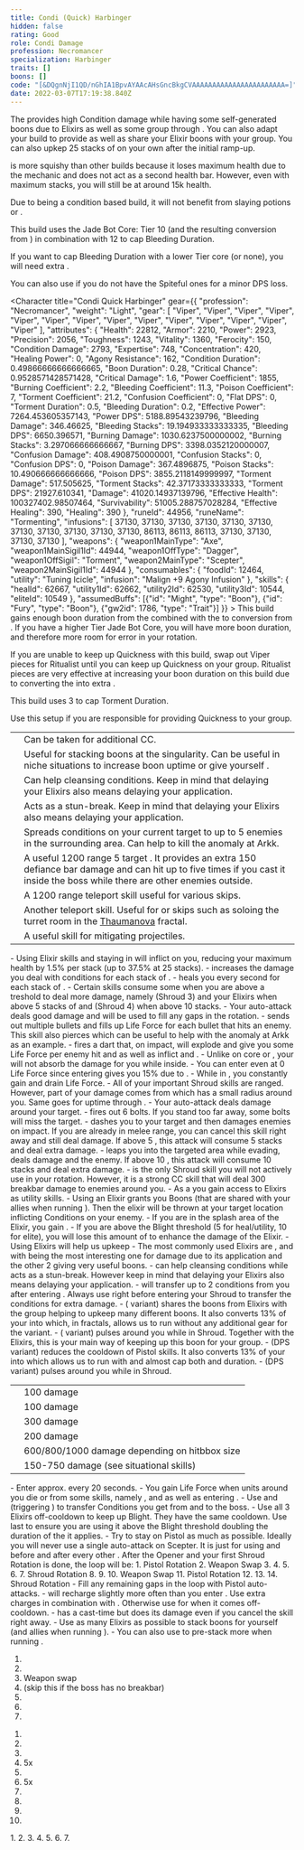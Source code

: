 ```yaml
---
title: Condi (Quick) Harbinger
hidden: false
rating: Good
role: Condi Damage
profession: Necromancer
specialization: Harbinger
traits: []
boons: []
code: "[&DQgnNjI1QD/nGhIA1BpvAYAAcAHsGncBkgCVAAAAAAAAAAAAAAAAAAAAAAA=]"
date: 2022-03-07T17:19:38.840Z
---
```

The <Specialization name="Harbinger" text="Condi Harbinger"/> provides high Condition damage while having some self-generated boons due to Elixirs as well as some group <Boon name="Might"/> through <Skill name="Blood is Power"/>. You can also adapt your build to provide <Boon name="Quickness"/> as well as share your Elixir boons with your group. You can also upkep 25 stacks of <Condition name="Vulnerability"/> on your own after the initial ramp-up.

<Specialization name="Harbinger" text="Condi Harbinger"/> is more squishy than other <Specialization name="Necromancer"/> builds because it loses maximum health due to the <Effect name="Blight"/> mechanic and <Skill name="Harbinger Shroud"/> does not act as a second health bar. However, even with maximum <Effect name="Blight"/> stacks, you will still be at around 15k health.

Due to being a condition based build, it will not benefit from slaying potions or <Item name="Impact" type="Sigil"/>.

<Divider text="Equipment"/>

<CharacterWithAr>
<Character title="Condi DPS Harbinger" gear={{
  "profession": "Necromancer",
  "weight": "Light",
  "gear": [
    "Viper",
    "Viper",
    "Viper",
    "Viper",
    "Viper",
    "Viper",
    "Viper",
    "Viper",
    "Viper",
    "Viper",
    "Viper",
    "Viper",
    "Viper",
    "Viper"
  ],
  "attributes": {
    "Health": 22812,
    "Armor": 2210,
    "Power": 2923,
    "Precision": 2056,
    "Toughness": 1243,
    "Vitality": 1360,
    "Ferocity": 150,
    "Condition Damage": 2987,
    "Expertise": 870,
    "Concentration": 243,
    "Healing Power": 0,
    "Agony Resistance": 162,
    "Condition Duration": 0.78,
    "Boon Duration": 0.162,
    "Critical Chance": 0.9528571428571428,
    "Critical Damage": 1.6,
    "Power Coefficient": 1855,
    "Burning Coefficient": 2.2,
    "Bleeding Coefficient": 11.3,
    "Poison Coefficient": 7,
    "Torment Coefficient": 21.2,
    "Confusion Coefficient": 0,
    "Flat DPS": 0,
    "Torment Duration": 0.15,
    "Bleeding Duration": 0.2,
    "Effective Power": 7264.453605357143,
    "Power DPS": 5188.89543239796,
    "Bleeding Damage": 367.8553125,
    "Bleeding Stacks": 22.374000000000002,
    "Bleeding DPS": 8230.394761875,
    "Burning Damage": 1085.8788281250002,
    "Burning Stacks": 3.9160000000000004,
    "Burning DPS": 4252.301490937501,
    "Confusion Damage": 433.0882968750001,
    "Confusion Stacks": 0,
    "Confusion DPS": 0,
    "Poison Damage": 388.87875,
    "Poison Stacks": 12.46,
    "Poison DPS": 4845.429225000001,
    "Torment Damage": 549.5892187500001,
    "Torment Stacks": 40.916000000000004,
    "Torment DPS": 22486.992474375005,
    "Damage": 45004.01338458546,
    "Effective Health": 100327402.98507464,
    "Survivability": 51005.288757028284,
    "Effective Healing": 390,
    "Healing": 390
  },
  "runeId": 24848,
  "runeName": "Nightmare",
  "infusions": [
    86113,
    86113,
    37130,
    37130,
    37130,
    37130,
    37130,
    37130,
    86113,
    86113,
    86113,
    86113,
    86113,
    86113,
    86113,
    86113,
    37130,
    37130
  ],
  "weapons": {
    "weapon1MainType": "Pistol",
    "weapon1MainSigil1Id": 44944,
    "weapon1OffType": "Dagger",
    "weapon1OffSigil": "Torment",
    "weapon2MainType": "Scepter",
    "weapon2MainSigil1Id": 44944
  },
  "consumables": {
    "foodId": 95942,
    "utilityId": 48917,
    "infusion": "Malign +9 Agony Infusion"
  },
  "skills": {
    "healId": 62667,
    "utility1Id": 62662,
    "utility2Id": 62530,
    "utility3Id": 10544,
    "eliteId": 10549
  },
  "assumedBuffs": [{"id": "Might", "type": "Boon"}, {"id": "Fury", "type": "Boon"}, {"gw2id": 1786, "type": "Trait"}]
}}
>
This build uses the Jade Bot Core: Tier 10 (and the resulting conversion from <Trait name="Dark Gunslinger"/> ) in combination with 12 <Item id="86113"/> to cap Bleeding Duration.

If you want to cap Bleeding Duration with a lower Tier core (or none), you will need extra <Item id="86113"/>.

You can also use <Item id="37130"/> if you do not have the Spiteful ones for a minor DPS loss.
</Character>

<Character title="Condi Quick Harbinger" gear={{
  "profession": "Necromancer",
  "weight": "Light",
  "gear": [
    "Viper",
    "Viper",
    "Viper",
    "Viper",
    "Viper",
    "Viper",
    "Viper",
    "Viper",
    "Viper",
    "Viper",
    "Viper",
    "Viper",
    "Viper",
    "Viper"
  ],
  "attributes": {
    "Health": 22812,
    "Armor": 2210,
    "Power": 2923,
    "Precision": 2056,
    "Toughness": 1243,
    "Vitality": 1360,
    "Ferocity": 150,
    "Condition Damage": 2793,
    "Expertise": 748,
    "Concentration": 420,
    "Healing Power": 0,
    "Agony Resistance": 162,
    "Condition Duration": 0.49866666666666665,
    "Boon Duration": 0.28,
    "Critical Chance": 0.9528571428571428,
    "Critical Damage": 1.6,
    "Power Coefficient": 1855,
    "Burning Coefficient": 2.2,
    "Bleeding Coefficient": 11.3,
    "Poison Coefficient": 7,
    "Torment Coefficient": 21.2,
    "Confusion Coefficient": 0,
    "Flat DPS": 0,
    "Torment Duration": 0.5,
    "Bleeding Duration": 0.2,
    "Effective Power": 7264.453605357143,
    "Power DPS": 5188.89543239796,
    "Bleeding Damage": 346.46625,
    "Bleeding Stacks": 19.194933333333335,
    "Bleeding DPS": 6650.396571,
    "Burning Damage": 1030.6237500000002,
    "Burning Stacks": 3.297066666666667,
    "Burning DPS": 3398.0352120000007,
    "Confusion Damage": 408.4908750000001,
    "Confusion Stacks": 0,
    "Confusion DPS": 0,
    "Poison Damage": 367.4896875,
    "Poison Stacks": 10.490666666666666,
    "Poison DPS": 3855.2118149999997,
    "Torment Damage": 517.505625,
    "Torment Stacks": 42.37173333333333,
    "Torment DPS": 21927.610341,
    "Damage": 41020.14937139796,
    "Effective Health": 100327402.98507464,
    "Survivability": 51005.288757028284,
    "Effective Healing": 390,
    "Healing": 390
  },
  "runeId": 44956,
  "runeName": "Tormenting",
  "infusions": [
    37130,
    37130,
    37130,
    37130,
    37130,
    37130,
    37130,
    37130,
    37130,
    37130,
    37130,
    86113,
    86113,
    86113,
    37130,
    37130,
    37130,
    37130
  ],
  "weapons": {
    "weapon1MainType": "Axe",
    "weapon1MainSigil1Id": 44944,
    "weapon1OffType": "Dagger",
    "weapon1OffSigil": "Torment",
    "weapon2MainType": "Scepter",
    "weapon2MainSigil1Id": 44944
  },
  "consumables": {
    "foodId": 12464,
    "utility": "Tuning Icicle",
    "infusion": "Malign +9 Agony Infusion"
  },
  "skills": {
    "healId": 62667,
    "utility1Id": 62662,
    "utility2Id": 62530,
    "utility3Id": 10544,
    "eliteId": 10549
  },
  "assumedBuffs": [{"id": "Might", "type": "Boon"}, {"id": "Fury", "type": "Boon"}, {"gw2id": 1786, "type": "Trait"}]
}} >
This build gains enough boon duration from the <Item id="79722"/> combined with the <Attribute name="Vitality"/> to <Attribute name="Concentration"/> conversion from <Trait id="2220"/>. If you have a higher Tier Jade Bot Core, you will have more boon duration, and therefore more room for error in your rotation.

If you are unable to keep up Quickness with this build, swap out Viper pieces for Ritualist until you can keep up Quickness on your group. Ritualist pieces are very effective at increasing your boon duration on this build due to <Trait id="2220"/> converting the <Attribute name="Vitality"/> into extra <Attribute name="Concentration"/>.

This build uses 3 <Item id="86113"/> to cap Torment Duration.
</Character>
</CharacterWithAr>

<Divider text="Build"/>

<Grid>
<GridItem sm="7">
<Traits
traits1="Curses" traits1Selected="Plague Sending, Master of Corruption, Lingering Curse"
traits2="Soul Reaping" traits2Selected="Unyielding Blast, Soul Barbs, Dhuumfire"
traits3="Harbinger" traits3Selected="Septic Corruption , Dark Gunslinger, Doom Approaches"/>
<Card title="Quickness Variant">

Use this setup if you are responsible for providing Quickness to your group.
<Traits traits1="Harbinger" traits1Selected="Septic Corruption , Twisted Medicine, Deathly Haste" unembossed/>



</Card>
</GridItem>

<GridItem sm="5">
<Card title="Situational Skills">

|                                                               |                                                                                                                                                                                                                                                                                                                                                                                                                   |
| ------------------------------------------------------------- | ----------------------------------------------------------------------------------------------------------------------------------------------------------------------------------------------------------------------------------------------------------------------------------------------------------------------------------------------------------------------------------------------------------------- |
| <Skill name="Summon Flesh Golem" size="big" disableText/> | Can be taken for additional CC.
| <Skill name="Elixir of Ambition" size="big" disableText/> | Useful for stacking boons at the singularity. Can be useful in niche situations to increase boon uptime or give yourself <Boon name="Aegis"/>.
| <Skill name="Elixir of Bliss" size="big" disableText/> | Can help cleansing conditions. Keep in mind that delaying your Elixirs also means delaying your <Effect name="Blight"/> application.
| <Skill name="Elixir of Ignorance" size="big" disableText/> | Acts as a stun-break. Keep in mind that delaying your Elixirs also means delaying your <Effect name="Blight"/> application. |
| <Skill name="Epidemic" size="big" disableText/> | Spreads conditions on your current target to up to 5 enemies in the surrounding area. Can help to kill the anomaly at Arkk. |
| <Skill name="Spectral Grasp" size="big" disableText/> | A useful 1200 range 5 target <Control name="Pull"/>. It provides an extra 150 defiance bar damage and can hit up to five times if you cast it inside the boss while there are other enemies outside.  | 
| <Skill name="Summon Flesh Wurm" size="big" disableText/> | A 1200 range teleport skill useful for various skips. |
| <Skill name="Spectral Walk " size="big" disableText/> | Another teleport skill. Useful for <Boon name="Swiftness"/> or skips such as soloing the turret room in the [Thaumanova](/fractals/thaumanova-reactor) fractal. |
| <Skill name="Corrosive Poison Cloud" size="big" disableText/> | A useful skill for mitigating projectiles. |                                                                                                            

</Card>
</GridItem>
</Grid>

<Divider text="Skills and Basics"/>
<Grid>

<GridItem sm="6">

<Card title="Blight">
- Using Elixir skills and staying in <Skill name="Harbinger Shroud"/> will inflict <Effect name="Blight"/> on you, reducing your maximum health by 1.5% per stack (up to 37.5% at 25 stacks).
- <Trait name="Septic Corruption"/> increases the damage you deal with conditions for each stack of <Effect name="Blight"/>.
- <Trait name="Alchemic Vigor"/> heals you every second for each stack of <Effect name="Blight"/>.
- Certain skills consume some <Effect name="Blight"/> when you are above a treshold to deal more damage, namely <Skill name="Devouring Cut"/> (Shroud 3) and your Elixirs when above 5 stacks of <Effect name="Blight"/> and <Skill name="Voracious Arc"/> (Shroud 4) when above 10 stacks.

</Card>

<Card title="Pistol skills">
- Your auto-attack <Skill name="Vicious Shot"/> deals good damage and will be used to fill any gaps in the rotation.
- <Skill name="Weeping Shots"/> sends out multiple bullets and fills up Life Force for each bullet that hits an enemy. This skill also pierces which can be useful to help with the anomaly at Arkk as an example.
- <Skill name="Vile Blast"/> fires a dart that, on impact, will explode and give you some Life Force per enemy hit and <Control name="Stun"/> as well as inflict <Condition name="Weakness"/> and <Condition name="Poisoned"/>.

</Card>

<Card title="Harbinger Shroud">
- Unlike on core <Specialization name="Necromancer"/> or <Specialization name="Reaper"/>, your <Skill name="Harbinger Shroud"/> will not absorb the damage for you while inside.
- You can enter <Skill name="Harbinger Shroud"/> even at 0 Life Force since entering gives you 15% due to <Trait name="Corrupted Talent"/>.
- While in <Skill name="Harbinger Shroud"/>, you constantly gain <Effect name="Blight"/> and drain Life Force.
- All of your important Shroud skills are ranged. However, part of your damage comes from <Trait name="Doom Approaches"/> which has a small radius around you. Same goes for <Boon name="Quickness"/> uptime through <Trait name="Deathly Haste"/>.
- Your auto-attack <Skill name="Tainted Bolts"/> deals damage around your target.
- <Skill name="Dark Barrage"/> fires out 6 bolts. If you stand too far away, some bolts will miss the target.
- <Skill name="Devouring Cut"/> dashes you to your target and then damages enemies on impact. If you are already in melee range, you can cancel this skill right away and still deal damage. If above 5 <Effect name="Blight"/>, this attack will consume 5 stacks and deal extra damage.
- <Skill name="Voracious Arc"/> leaps you into the targeted area while evading, deals damage and <Control name="Daze"/> the enemy. If above 10 <Effect name="Blight"/>, this attack will consume 10 stacks and deal extra damage.
- <Skill name="Vital Draw"/> is the only Shroud skill you will not actively use in your rotation. However, it is a strong CC skill that will deal 300 breakbar damage to enemies around you.

</Card>



</GridItem>

<GridItem sm="6">


<Card title="Elixirs">
- As a <Specialization name="Harbinger"/> you gain access to Elixirs as utility skills.
- Using an Elixir grants you Boons (that are shared with your allies when running <Trait name="Twisted Medicine"/>). Then the elixir will be thrown at your target location inflicting Conditions on your enemy.
- If you are in the splash area of the Elixir, you gain <Effect name="Blight"/>.
- If you are above the Blight threshold (5 for heal/utility, 10 for elite), you will lose this amount of <Effect name="Blight"/> to enhance the damage of the Elixir.
- Using Elixirs will help us upkeep 
- The most commonly used Elixirs are <Skill name="Elixir of Promise"/>, <Skill name="Elixir of Risk"/> and <Skill name="Elixir of Anguish"/> with <Skill name="Elixir of Promise"/> being the most interesting one for damage due to its <Condition name="Poisoned"/> application and the other 2 giving very useful boons.
- <Skill name="Elixir of Bliss"/> can help cleansing conditions while <Skill name="Elixir of Ignorance"/> acts as a stun-break. However keep in mind that delaying your Elixirs also means delaying your <Effect name="Blight"/> application.

</Card>

<Card title="Important Traits">
- <Trait name="Plague Sending"/> will transfer up to 2 conditions from you after entering <Skill name="Harbinger Shroud"/>. Always use <Skill name="Blood is Power"/> right before entering your Shroud to transfer the conditions for extra damage.
- <Trait name="Twisted Medicine"/> (<Boon name="Quickness"/> variant) shares the boons from Elixirs with the group helping to upkeep many different boons. It also converts 13% of your <Attribute name="Vitality"/> into <Attribute name="Concentration"/> which, in fractals, allows us to run without any additional <Attribute name="Concentration"/> gear for the <Boon name="Quickness"/> variant.
- <Trait name="Deathly Haste"/> (<Boon name="Quickness"/> variant) pulses <Boon name="Quickness"/> around you while in Shroud. Together with the Elixirs, this is your main way of keeping up this boon for your group.
- <Trait name="Dark Gunslinger"/> (DPS variant) reduces the cooldown of Pistol skills. It also converts 13% of your <Attribute name="Vitality"/> into <Attribute name="Expertise"/> which allows us to run with <Item name="Nightmare" type="Rune"/> and almost cap both <Condition name="Bleeding"/> and <Condition name="Torment"/> duration.
- <Trait name="Doom approaches"/> (DPS variant) pulses <Condition name="Torment"/> around you while in Shroud.

</Card>

<Card title="CC skills">

| | |
| - | - |
| <Skill name="Vile Blast" size="big" disableText/> | 100 damage |
| <Skill name="Voracious Arc" size="big" disableText/> | 100 damage |
| <Skill name="Vital Draw" size="big" disableText/> | 300 damage |
| <Skill name="Wail of Doom" size="big" disableText/> | 200 damage |
| <Skill name="Charge" size="big" disableText/> | 600/800/1000 damage depending on hitbbox size |
| <Skill name="Spectral Grasp" size="big" disableText/> | 150-750 damage (see situational skills)

</Card>

</GridItem>

</Grid>


<Divider text="Rotation"/>

<Grid>
<GridItem sm="6">
<Card title="General Information">
- Enter <Skill name="Harbinger Shroud"/> approx. every 20 seconds.
- You gain Life Force when units around you die or from some skills, namely <Skill name="Weeping Shots"/>, <Skill name="Vile Blast"/> and <Skill name="Devouring Darkness"/> as well as entering <Skill name="Harbinger Shroud"/>.
- Use <Skill name="Deathly Swarm"/> and <Skill name="Harbinger Shroud"/> (triggering <Trait name="Plague Sending"/>) to transfer Conditions you get from <Skill name="Blood is Power"/> and <Skill name="Plaguelands"/> to the boss.
- Use all 3 Elixirs off-cooldown to keep up Blight. They have the same cooldown. Use <Skill name="Elixir of Promise"/> last to ensure you are using it above the Blight threshold doubling the duration of the <Condition name="Poisoned"/> it applies.
- Try to stay on Pistol as much as possible. Ideally you will never use a single auto-attack on Scepter. It is just for using <Skill name="Devouring Darkness"/> and <Skill name="Grasping Dead"/> before and after every other <Skill name="Harbinger Shroud"/>.
</Card>
<Card title="Loop">
After the Opener and your first Shroud Rotation is done, the loop will be:
1. Pistol Rotation
2. Weapon Swap
3. <Skill name="Devouring Darkness"/>
4. <Skill name="Grasping Dead"/>
5. <Skill name="Blood is Power"/>
6. <Skill name="Harbinger Shroud"/>
7. Shroud Rotation
8. <Skill name="Devouring Darkness"/>
9. <Skill name="Grasping Dead"/>
10. Weapon Swap
11. Pistol Rotation
12. <Skill name="Blood is Power"/>
13. <Skill name="Harbinger Shroud"/>
14. Shroud Rotation
</Card>
<Card title="Extra Information">
- Fill any remaining gaps in the loop with Pistol auto-attacks.
- <Skill name="Blood is Power"/> will recharge slightly more often than you enter <Skill name="Harbinger Shroud"/>. Use extra charges in combination with <Skill name="Deathly Swarm"/>. Otherwise use <Skill name="Deathly Swarm"/> for <Skill name="Plaguelands"/> when it comes off-cooldown.
- <Skill name="Devouring Cut"/> has a cast-time but does its damage even if you cancel the skill right away.

</Card>
</GridItem>


<GridItem sm="6">
<Card title="Precast (at singularity)">
- Use as many Elixirs as possible to stack boons for yourself (and allies when running <Trait id="2220"/>).
- You can also use <Skill name="Harbinger Shroud"/> to pre-stack more <Bonn name="Quickness"/> when running <Trait name="Deathly Haste"/>.
</Card>
<Card title="Opener">

1. <Skill name="Plaguelands"/>
2. <Skill name="Devouring Darkness"/>
3. Weapon swap
4. <Skill name="Vile Blast"/> (skip this if the boss has no breakbar)
5. <Skill name="Weeping Shots"/>
6. <Skill name="Blood is Power"/>
7. <Skill name="Harbinger Shroud"/>
</Card>
<Card title="Shroud Rotation">

1. <Skill name="Dark Barrage"/>
2. <Skill name="Voracious Arc"/>
3. <Skill name="Devouring Cut"/>
4. 5x <Skill name="Tainted Bolts"/>
5. <Skill name="Dark Barrage"/>
6. 5x <Skill name="Tainted Bolts"/>
7. <Skill name="Voracious Arc"/>
8. <Skill name="Devouring Cut"/>
9. <Skill name="Dark Barrage"/>
10. <Skill name="Exit Harbinger Shroud"/>
</Card>
<Card title="Pistol Rotation">
1. <Skill name="Weeping Shots"/>
2. <Skill name="Vile Blast"/>
3. <Skill name="Enfeebling Blood"/>
4. <Skill name="Elixir of Risk"/>
5. <Skill name="Elixir of Anguish"/>
6. <Skill name="Elixir of Promise"/>
7. <Skill name="Weeping Shots"/>
</Card>

</GridItem>
</Grid>